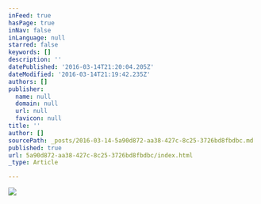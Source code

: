 ```yaml
---
inFeed: true
hasPage: true
inNav: false
inLanguage: null
starred: false
keywords: []
description: ''
datePublished: '2016-03-14T21:20:04.205Z'
dateModified: '2016-03-14T21:19:42.235Z'
authors: []
publisher:
  name: null
  domain: null
  url: null
  favicon: null
title: ''
author: []
sourcePath: _posts/2016-03-14-5a90d872-aa38-427c-8c25-3726bd8fbdbc.md
published: true
url: 5a90d872-aa38-427c-8c25-3726bd8fbdbc/index.html
_type: Article

---
```

![](https://the-grid-user-content.s3-us-west-2.amazonaws.com/8be28227-ac59-4acc-a720-7bbe4e512968.jpg)